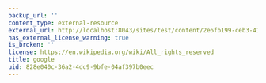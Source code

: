 ```yaml
---
backup_url: ''
content_type: external-resource
external_url: http://localhost:8043/sites/test/content/2e6fb199-ceb3-41b2-9db5-70ceeb82a419/?ocw_resource_link_uuid=2e6fb199-ceb3-41b2-9db5-70ceeb82a419&ocw_resource_link_suffix=
has_external_license_warning: true
is_broken: ''
license: https://en.wikipedia.org/wiki/All_rights_reserved
title: google
uid: 828e040c-36a2-4dc9-9bfe-04af397b0eec
---
```

